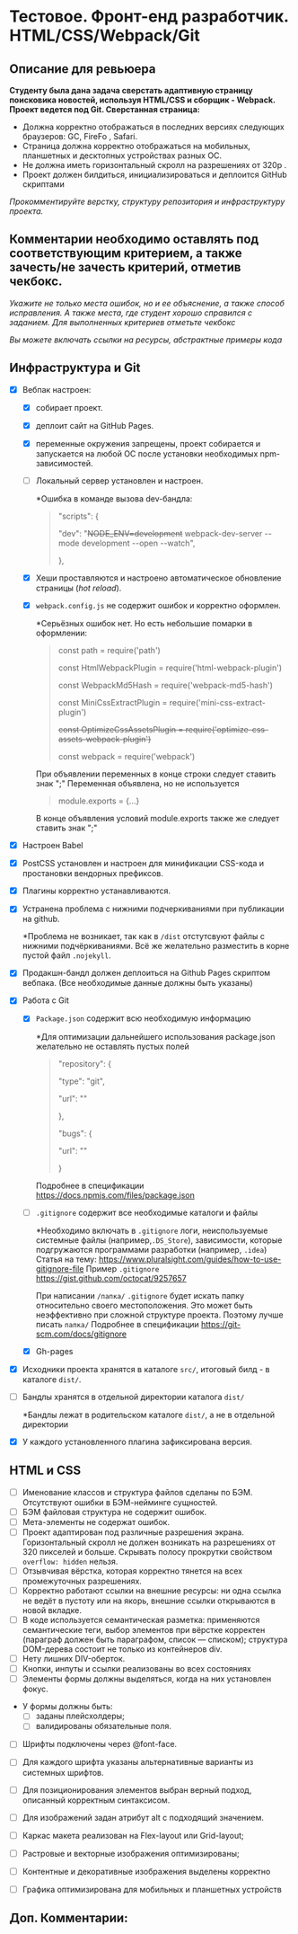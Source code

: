 # Тестовое. Фронт-енд разработчик. HTML/CSS/Webpack/Git #
## Описание для ревьюера ##

**Студенту была дана задача сверстать адаптивную страницу поисковика новостей, 
используя HTML/CSS и сборщик - Webpack. Проект ведется под Git. Сверстанная страница:**
* Должна корректно отображаться в последних версиях следующих браузеров: GC, FireFo , Safari.
* Страница должна корректно отображаться на мобильных, планшетных и десктопных устройствах разных OC.
* Не должна иметь горизонтальный скролл на разрешениях от 320p .
* Проект должен билдиться, инициализироваться и деплоится GitHub скриптами

*Прокомментируйте верстку, структуру репозитория и инфраструктуру проекта.*

## Комментарии необходимо оставлять под соответствующим критерием, а также зачесть/не зачесть критерий, отметив чекбокс. ##
*Укажите не только места ошибок, но и ее объяснение, а также способ исправления. А также места, где студент хорошо справился с заданием. 
Для выполненных критериев отметьте чекбокс*

*Вы можете включать ссылки на ресурсы, абстрактные примеры кода*

## Инфраструктура и Git
- [x] Вебпак настроен:
    - [x] собирает проект.
    - [x] деплоит сайт на GitHub Pages. 
    - [x] переменные окружения запрещены, проект собирается и запускается на любой OC после установки необходимых npm-зависимостей.
    - [ ] Локальный сервер установлен и настроен.    
    
        *Ошибка в команде вызова dev-бандла:    		  
      > "scripts": {
	  >       
	  > "dev": "~~NODE_ENV=development~~ webpack-dev-server --mode development --open --watch",
      >
	  > },    		  
    - [x] Хеши проставляются и настроено автоматическое обновление страницы (*hot reload*). 
    - [x] `webpack.config.js` не содержит ошибок и корректно оформлен.
          
      *Серьёзных ошибок нет. Но есть небольшие помарки в оформлении:
      > const path = require('path')
	  >
      > const HtmlWebpackPlugin = require('html-webpack-plugin')
	  >
      > const WebpackMd5Hash = require('webpack-md5-hash')
	  >
      > const MiniCssExtractPlugin = require('mini-css-extract-plugin')
	  >
      > ~~const OptimizeCssAssetsPlugin = require('optimize-css-assets-webpack-plugin')~~
	  >
      > const webpack = require('webpack')
      
      При объявлении переменных в конце строки следует ставить знак ";"
      Переменная объявлена, но не используется
      > module.exports = {...}
    
      В конце объявления условий module.exports также же следует ставить знак ";"
- [x] Настроен Babel
- [x] PostCSS установлен и настроен для минификации CSS-кода и простановки вендорных префиксов. 
- [x] Плагины корректно устанавливаются.
- [x] Устранена проблема с нижними подчеркиваниями при публикации на github.
      
  *Проблема не возникает, так как в ``/dist`` отстутсвуют файлы с нижними подчёркиваниями.
      Всё же желательно разместить в корне пустой файл ``.nojekyll``.
- [x] Продакшн-бандл должен деплоиться на Github Pages скриптом вебпака. (Все необходимые данные должны быть указаны)
- [x] Работа с Git
  - [x] `Package.json` содержит всю необходимую информацию
        
    *Для оптимизации дальнейшего использования package.json желательно не оставлять пустых полей
    >  "repository": {
    >
    >  "type": "git",
    >
    >    "url": ""
    >
    >    },
    >
    >    "bugs": {
    >
    >    "url": ""
    >
    >    }
        
	Подробнее в спецификации https://docs.npmjs.com/files/package.json    
  - [ ] `.gitignore` содержит все необходимые каталоги и файлы
    
    *Необходимо включать в `.gitignore` логи, неиспользуемые системные файлы (например,``.DS_Store``), зависимости, которые подгружаются программами разработки (например, ``.idea``)
          Статья на тему: https://www.pluralsight.com/guides/how-to-use-gitignore-file
          Пример `.gitignore` https://gist.github.com/octocat/9257657
        
    При написании ``/папка/`` `.gitignore` будет искать папку относительно своего местоположения.
        Это может быть неэффективно при сложной структуре проекта. Поэтому лучше писать ``папка/`` 
        Подробнее в спецификации https://git-scm.com/docs/gitignore   
        
  - [x] Gh-pages
- [x] Исходники проекта хранятся в каталоге `src/`, итоговый билд - в каталоге `dist/`.
- [ ] Бандлы хранятся в отдельной директории каталога `dist/`
    
    *Бандлы лежат в родительском каталоге `dist/`, а не в отдельной директории
- [x] У каждого установленного плагина зафиксирована версия.

## HTML и CSS
- [ ] Именование классов и структура файлов сделаны по БЭМ. Отсутствуют ошибки в БЭМ-нейминге сущностей.
- [ ] БЭМ файловая структура не содержит ошибок.
- [ ] Мета-элементы не содержат ошибок.
- [ ] Проект адаптирован под различные разрешения экрана. Горизонтальный скролл не должен возникать на разрешениях от 320 пикселей и больше. Скрывать полосу прокрутки свойством `overflow: hidden` нельзя.
- [ ] Отзывчивая вёрстка, которая корректно тянется на всех промежуточных разрешениях.
- [ ] Корректно работают ссылки на внешние ресурсы: ни одна ссылка не ведёт в пустоту или на якорь, внешние ссылки открываются в новой вкладке. 
- [ ] В коде используется семантическая разметка: применяются семантические теги, выбор элементов при вёрстке корректен (параграф должен быть параграфом, список — списком); структура DOM-дерева состоит не только из контейнеров div.
- [ ] Нету лишних DIV-оберток.
- [ ] Кнопки, инпуты и ссылки реализованы во всех состояниях 
- [ ] Элементы формы должны выделяться, когда на них установлен фокус.
- У формы должны быть:
    - [ ] заданы плейсхолдеры;
    - [ ] валидированы обязательные поля.
- [ ] Шрифты подключены через @font-face.
- [ ] Для каждого шрифта указаны альтернативные варианты из системных шрифтов.
- [ ] Для позиционирования элементов выбран верный подход, описанный корректным синтаксисом. 
- [ ] Для изображений задан атрибут alt с подходящий значением.
- [ ] Каркас макета реализован на Flex-layout или Grid-layout;
- [ ] Растровые и векторные изображения оптимизированы;
- [ ] Контентные и декоративные изображения выделены корректно
- [ ] Графика оптимизирована для мобильных и планшетных устройств


## Доп. Комментарии:
